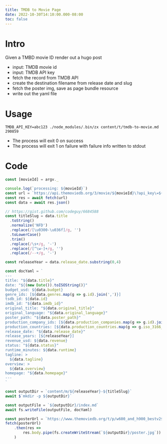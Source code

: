 ```yaml
---
title: TMDB to Movie Page
date: 2022-10-30T14:10:00.000-08:00
toc: false
---
```


# Intro

Given a TMBD movie ID render out a hugo post

- input: TMDB movie id
- input: TMDB API key
- fetch the record from TMDB API
- create the destination filename from release date and slug
- fetch the poster img, save as page bundle resource
- write out the yaml file

# Usage

```
TMDB_API_KEY=abc123 ./node_modules/.bin/zx content/t/tmdb-to-movie.md 290859
```

- The process will exit 0 on success
- The process will exit 1 on failure with failure info written to stdout

# Code

```js
const [movieId] = argv._

console.log(`processing: ${movieId}`)
const url = `https://api.themoviedb.org/3/movie/${movieId}\?api_key\=${process.env.TMDB_API_KEY}\&language\=en-US`
const res = await fetch(url)
const data = await res.json()

// https://gist.github.com/codeguy/6684588
const titleSlug = data.title
  .toString()
  .normalize('NFD')
  .replace(/[\u0300-\u036f]/g, '')
  .toLowerCase()
  .trim()
  .replace(/\s+/g, '-')
  .replace(/[^\w-]+/g, '')
  .replace(/--+/g, '-')

const releaseYear = data.release_date.substring(0,4)

const docYaml = `
---
title: "${data.title}"
date: "${(new Date()).toISOString()}"
budget_usd: ${data.budget}
genre_ids: [${data.genres.map(g => g.id).join(',')}]
tsdb_id: ${data.id}
imdb_id: "${data.imdb_id}"
original_title: "${data.original_title}"
original_language: "${data.original_language}"
poster_path: "${data.poster_path}"
production_company_ids: [${data.production_companies.map(g => g.id).join(',')}]
production_countries: [${data.production_countries.map(g => g.iso_3166_1).join(',')}]
release_date: "${data.release_date}"
release_years: [${releaseYear}]
revenue_usd: ${data.revenue}
status: "${data.status}"
runtime_minutes: ${data.runtime}
tagline: >
  ${data.tagline}
overview: >
  ${data.overview}
homepage: "${data.homepage}"
---
`

const outputDir = `content/m/${releaseYear}-${titleSlug}`
await $`mkdir -p ${outputDir}`

const outputFile = `${outputDir}/index.md`
await fs.writeFile(outputFile, docYaml)

const posterUrl = `https://www.themoviedb.org/t/p/w600_and_h900_bestv2${data.poster_path}`
fetch(posterUrl)
	.then(res =>
		res.body.pipe(fs.createWriteStream(`${outputDir}/poster.jpg`))
	)

```
